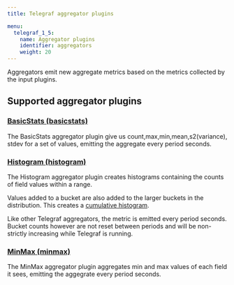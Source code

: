 ```yaml
---
title: Telegraf aggregator plugins

menu:
  telegraf_1_5:
    name: Aggregator plugins
    identifier: aggregators
    weight: 20
---
```


Aggregators emit new aggregate metrics based on the metrics collected by the
input plugins.

## Supported aggregator plugins


### [BasicStats (basicstats)](https://github.com/influxdata/telegraf/tree/release-1.5/plugins/aggregators/basicstats)

The BasicStats aggregator plugin give us count,max,min,mean,s2(variance), stdev for a set of values, emitting the aggregate every period seconds.


### [Histogram (histogram)](https://github.com/influxdata/telegraf/tree/release-1.5/plugins/aggregators/histogram)

The Histogram aggregator plugin creates histograms containing the counts of field values within a range.

Values added to a bucket are also added to the larger buckets in the distribution. This creates a [cumulative histogram](https://en.wikipedia.org/wiki/Histogram#/media/File:Cumulative_vs_normal_histogram.svg).

Like other Telegraf aggregators, the metric is emitted every period seconds. Bucket counts however are not reset between periods and will be non-strictly increasing while Telegraf is running.

### [MinMax (minmax)](https://github.com/influxdata/telegraf/tree/release-1.5/plugins/aggregators/minmax)

The MinMax aggregator plugin aggregates min and max values of each field it sees, emitting the aggegrate every period seconds.
